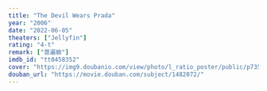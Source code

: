 ```yaml
---
title: "The Devil Wears Prada"
year: "2006"
date: "2022-06-05"
theaters: ["Jellyfin"]
rating: "4-t"
remark: ["普遍級"]
imdb_id: "tt0458352"
cover: "https://img9.doubanio.com/view/photo/l_ratio_poster/public/p735379215.jpg"
douban_url: "https://movie.douban.com/subject/1482072/"
---
```

